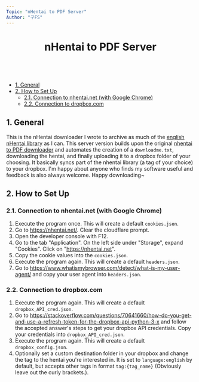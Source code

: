 ```yaml
---
Topic: "nHentai to PDF Server"
Author: "구FS"
---
```

<link href="./doc_templates/md_style.css" rel="stylesheet"></link>
<body>

# <p style="text-align: center">nHentai to PDF Server</p>
<br>
<br>

- [1. General](#1-general)
- [2. How to Set Up](#2-how-to-set-up)
  - [2.1. Connection to nhentai.net (with Google Chrome)](#21-connection-to-nhentainet-with-google-chrome)
  - [2.2. Connection to dropbox.com](#22-connection-to-dropboxcom)

## 1. General

This is the nHentai downloader I wrote to archive as much of the [english nHentai library](https://nhentai.net/language/english/popular) as I can. This server version builds upon the original [nhentai to PDF downloader](https://github.com/9-FS/2021-11-15-nHentai-to-PDF) and automates the creation of a `downloadme.txt`, downloading the hentai, and finally uploading it to a dropbox folder of your choosing. It basically syncs part of the nhentai library (a tag of your choice) to your dropbox. I'm happy about anyone who finds my software useful and feedback is also always welcome. Happy downloading~

## 2. How to Set Up
### 2.1. Connection to nhentai.net (with Google Chrome)

1. Execute the program once. This will create a default `cookies.json`.
1. Go to https://nhentai.net/. Clear the cloudflare prompt.
1. Open the developer console with F12.
1. Go to the tab "Application". On the left side under "Storage", expand "Cookies". Click on "https://nhentai.net".
1. Copy the cookie values into the `cookies.json`.
1. Execute the program again. This will create a default `headers.json`.
1. Go to https://www.whatismybrowser.com/detect/what-is-my-user-agent/ and copy your user agent into `headers.json`.

### 2.2. Connection to dropbox.com
1. Execute the program again. This will create a default `dropbox_API_cred.json`.
1. Go to https://stackoverflow.com/questions/70641660/how-do-you-get-and-use-a-refresh-token-for-the-dropbox-api-python-3-x and follow the accepted answer's steps to get your dropbox API credentials. Copy your credentials into `dropbox_API_cred.json`.
1. Execute the program again. This will create a default `dropbox_config.json`.
1. Optionally set a custom destination folder in your dropbox and change the tag to the hentai you're interested in. It is set to `language:english` by default, but accepts other tags in format `tag:{tag_name}` (Obviously leave out the curly brackets.).

</body>